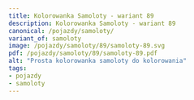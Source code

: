 ```yaml
---
title: Kolorowanka Samoloty - wariant 89
description: Kolorowanka Samoloty - wariant 89
canonical: /pojazdy/samoloty/
variant_of: samoloty
image: /pojazdy/samoloty/89/samoloty-89.svg
pdf: /pojazdy/samoloty/89/samoloty-89.pdf
alt: "Prosta kolorowanka samoloty do kolorowania"
tags:
- pojazdy
- samoloty
---
```

